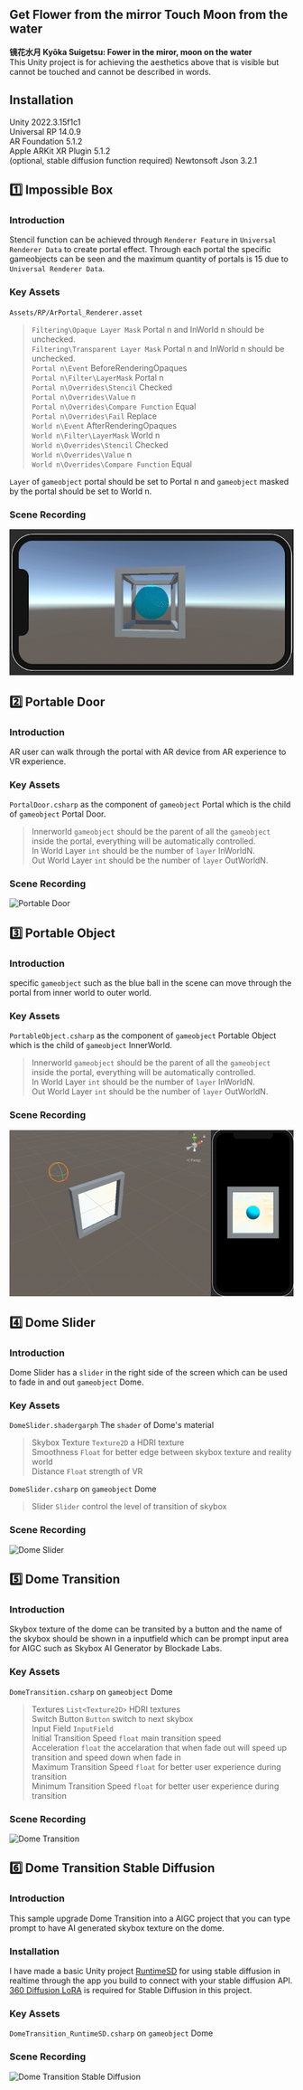 ## Get Flower from the mirror Touch Moon from the water
**镜花水月 Kyōka Suigetsu: Fower in the miror, moon on the water**  
This Unity project is for achieving the aesthetics above that is visible but cannot be touched and cannot be described in words. 
## Installation  
Unity 2022.3.15f1c1  
Universal RP 14.0.9  
AR Foundation 5.1.2  
Apple ARKit XR Plugin 5.1.2  
(optional, stable diffusion function required) Newtonsoft Json 3.2.1  

## :one: Impossible Box
### Introduction
Stencil function can be achieved through `Renderer Feature` in `Universal Renderer Data` to create portal effect. Through each portal the specific gameobjects can be seen and the maximum quantity of portals is 15 due to  `Universal Renderer Data`.
### Key Assets
`Assets/RP/ArPortal_Renderer.asset`  
>`Filtering\Opaque Layer Mask` Portal n and InWorld n should be unchecked.  
>`Filtering\Transparent Layer Mask` Portal n and InWorld n should be unchecked.  
>`Portal n\Event` BeforeRenderingOpaques  
>`Portal n\Filter\LayerMask` Portal n  
>`Portal n\Overrides\Stencil` Checked  
>`Portal n\Overrides\Value` n  
>`Portal n\Overrides\Compare Function` Equal  
>`Portal n\Overrides\Fail` Replace  
>`World n\Event` AfterRenderingOpaques  
>`World n\Filter\LayerMask` World n  
>`World n\Overrides\Stencil` Checked  
>`World n\Overrides\Value` n  
>`World n\Overrides\Compare Function` Equal  
  
`Layer` of `gameobject` portal should be set to Portal n and `gameobject` masked by the portal should be set to World n.  
### Scene Recording
![Impossible Box](https://github.com/Tongzhou-Yu/ar-portal-arfoundation-urp/blob/main/ScreenRecordingGIF/ImpossibleBox.gif)  
## 2️⃣ Portable Door
### Introduction
AR user can walk through the portal with AR device from AR experience to VR experience.  
### Key Assets
`PortalDoor.csharp` as the component of `gameobject` Portal which is the child of `gameobject` Portal Door.  
>Innerworld `gameobject` should be the parent of all the `gameobject` inside the portal, everything will be automatically controlled.  
>In World Layer `int` should be the number of `layer` InWorldN.  
>Out World Layer `int` should be the number of `layer` OutWorldN.  
### Scene Recording
![Portable Door](https://github.com/Tongzhou-Yu/ar-portal-arfoundation-urp/blob/main/ScreenRecordingGIF/PortableDoor.gif)  
## 3️⃣ Portable Object
### Introduction
specific `gameobject` such as the blue ball in the scene can move through the portal from inner world to outer world.  
### Key Assets
`PortableObject.csharp` as the component of `gameobject` Portable Object which is the child of `gameobject` InnerWorld.  
>Innerworld `gameobject` should be the parent of all the `gameobject` inside the portal, everything will be automatically controlled.  
>In World Layer `int` should be the number of `layer` InWorldN.  
>Out World Layer `int` should be the number of `layer` OutWorldN.   
### Scene Recording
![Portable Object](https://github.com/Tongzhou-Yu/ar-portal-arfoundation-urp/blob/main/ScreenRecordingGIF/PortableObject.gif)  
## 4️⃣ Dome Slider
### Introduction
Dome Slider has a `slider` in the right side of the screen which can be used to fade in and out `gameobject` Dome.  
### Key Assets
`DomeSlider.shadergarph` The `shader` of Dome's material
>Skybox Texture `Texture2D` a HDRI texture  
>Smoothness `Float` for better edge between skybox texture and reality world  
>Distance `Float` strength of VR

`DomeSlider.csharp` on `gameobject` Dome  
>Slider `Slider` control the level of transition of skybox  
### Scene Recording
![Dome Slider](https://github.com/Tongzhou-Yu/ar-portal-arfoundation-urp/blob/main/ScreenRecordingGIF/DomeSlider.gif)  
## 5️⃣ Dome Transition
### Introduction
Skybox texture of the dome can be transited by a button and the name of the skybox should be shown in a inputfield which can be prompt input area for AIGC such as Skybox AI Generator by Blockade Labs.  
### Key Assets
`DomeTransition.csharp` on `gameobject` Dome  
>Textures `List<Texture2D>` HDRI textures  
>Switch Button `Button` switch to next skybox  
>Input Field `InputField`  
>Initial Transition Speed `float` main transition speed  
>Acceleration `float` the accelaration that when fade out will speed up transition and speed down when fade in  
>Maximum Transition Speed `float` for better user experience during transition  
>Minimum Transition Speed `float` for better user experience during transition  
### Scene Recording
![Dome Transition](https://github.com/Tongzhou-Yu/ar-portal-arfoundation-urp/blob/main/ScreenRecordingGIF/DomeTransition.gif)  
## 6️⃣ Dome Transition Stable Diffusion
### Introduction  
This sample upgrade Dome Transition into a AIGC project that you can type prompt to have AI generated skybox texture on the dome. 
### Installation  
I have made a basic Unity project [RuntimeSD](https://github.com/Tongzhou-Yu/RuntimeStableDiffusion) for using stable diffusion in realtime through the app you build to connect with your stable diffusion API.  
[360 Diffusion LoRA](https://civitai.com/models/26815/360-diffusion-lora-for-sd-15) is required for Stable Diffusion in this project.  
### Key Assets
`DomeTransition_RuntimeSD.csharp` on `gameobject` Dome  
### Scene Recording
![Dome Transition Stable Diffusion](https://github.com/Tongzhou-Yu/ar-portal-arfoundation-urp/blob/main/ScreenRecordingGIF/DomeTransition_StableDiffusion.gif)  

